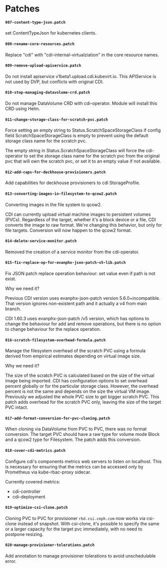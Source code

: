 # Patches

#### `007-content-type-json.patch`
set ContentTypeJson for kubernetes clients.

#### `008-rename-core-resources.patch`
Replace "cdi" with "cdi-internal-virtualziation" in the core resource names.

#### `009-remove-upload-apiservice.patch`

Do not install apiservice v1beta1.upload.cdi.kubevirt.io. This APIService is not used
by DVP, but conflicts with original CDI.

#### `010-stop-managing-datavolume-crd.patch`

Do not manage DataVolume CRD with cdi-operator. Module will install this CRD using Helm.

#### `011-change-storage-class-for-scratch-pvc.patch`

Force setting an empty string to Status.ScratchSpaceStorageClass if config field ScratchSpaceStorageClass is empty
to prevent using the default storage class name for the scratch pvc.

The empty string in Status.ScratchSpaceStorageClass will force the cdi-operator
to set the storage class name for the scratch pvc from the original pvc that will own the scratch pvc, or set it to an empty value if not available.

#### `012-add-caps-for-deckhouse-provisioners.patch`

Add capabilities for deckhouse provisioners to cdi StorageProfile.

#### `013-converting-images-in-filesystem-to-qcow2.patch`

Converting images in the file system to qcow2.

CDI can currently upload virtual machine images to persistent volumes (PVCs). Regardless of the target, whether it's a block device or a file, CDI converts the image to raw format. We're changing this behavior, but only for file targets. Conversion will now happen to the qcow2 format.

#### `014-delete-service-monitor.patch`

Removed the creation of a service monitor from the cdi-operator.

#### `015-fix-replace-op-for-evanphx-json-patch-v5-lib.patch`

Fix JSON patch replace operation behaviour: set value even if path is not exist.

Why we need it? 

Previous CDI version uses evanphx-json-patch version 5.6.0+incompatible.
That version ignores non-existent path and it actually a v4 from main branch.

CDI 1.60.3 uses evanphx-json-patch /v5 version, which has options to change
the behaviour for add and remove operations, but there is no option
to change behaviour for the replace operation.

#### `016-scratch-filesystem-overhead-formula.patch`

Manage the filesystem overhead of the scratch PVC using a formula derived from empirical estimates depending on virtual image size.

Why we need it?

The size of the scratch PVC is calculated based on the size of the virtual image being imported. CDI has configuration
options to set overhead percent globally or for the particular storage class. However, the overhead percent
is not the same and depends on the size the virtual VM image.
Previously we adjusted the whole PVC size to get bigger scratch PVC. This patch adds overhead for the scratch PVC only,
leaving the size of the target PVC intact.

#### `017-add-format-conversion-for-pvc-cloning.patch`

When cloning via DataVolume from PVC to PVC, there was no format conversion. 
The target PVC should have a raw type for volume mode Block and a qcow2 type for Filesystem. 
The patch adds this conversion.

#### `018-cover-cdi-metrics.patch`

Configure cdi's components metrics web servers to listen on localhost. 
This is necessary for ensuring that the metrics can be accessed only by Prometheus via kube-rbac-proxy sidecar.

Currently covered metrics:
- cdi-controller
- cdi-deployment

#### `019-optimize-csi-clone.patch`

Cloning PVC to PVC for provisioner `rbd.csi.ceph.com` now works via csi-clone instead of snapshot.
With csi-clone, it's possible to specify the same or a larger capacity for the target pvc immediately, with no need to postpone resizing.

#### `020-manage-provisioner-tolerations.patch`

Add annotation to manage provisioner tolerations to avoid unschedulable error.
